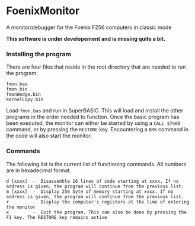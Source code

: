 # FoenixMonitor
A monitor/debugger for the Foenix F256 computers in classic mode

**This software is under developement and is missing quite a bit.**

### Installing the program
There are four files that reside in the root directory that are needed to run the program:
```
fmon.bas
fmon.bin
fmonWedge.bin
kernelCopy.bin
```
Load ```fmon.bas``` and run in SuperBASIC. This will load and install the other programs in the order needed to function. Once the basic program has been executed, the monitor can either be started by using a ```CALL $7e00``` command, or by pressing the ```RESTORE``` key. Encountering a ```BRK``` command in the code will also start the monitor.

### Commands
The following list is the current list of functioning commands.
All numbers are in hexadecimal format.
```
d [xxxx]  -  Disassemble 16 lines of code starting at xxxx. If no address is given, the program will continue from the previous list.
m [xxxx]  -  Display 256 byte of memory starting at xxxx. If no address is given, the program will continue from the previous list.
r         -  Display the computer's registers at the time of entering the monitor
x         -  Exit the program. This can also be done by pressing the F1 key. The RESTORE key remains active
```
